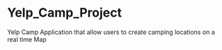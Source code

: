 # Yelp_Camp_Project
Yelp Camp Application that allow users to create camping locations on a real time Map
